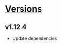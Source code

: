 # [Versions](https://github.com/Tracktor/design-system-tracktor/releases)

## v1.12.4
- Update dependencies
